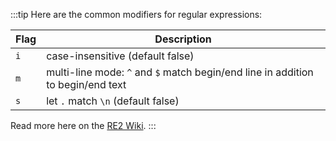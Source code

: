 <!-- markdownlint-disable MD041 -->
:::tip
Here are the common modifiers for regular expressions:

| Flag | Description                                                                         |
|------|-------------------------------------------------------------------------------------|
| `i`  | case-insensitive (default false)                                                    |
| `m`  | multi-line mode: `^` and `$` match begin/end line in addition to begin/end text     |
| `s`  | let `.` match `\n` (default false)                                                  |

Read more here on the [RE2 Wiki](https://github.com/google/re2/wiki/Syntax).
:::
